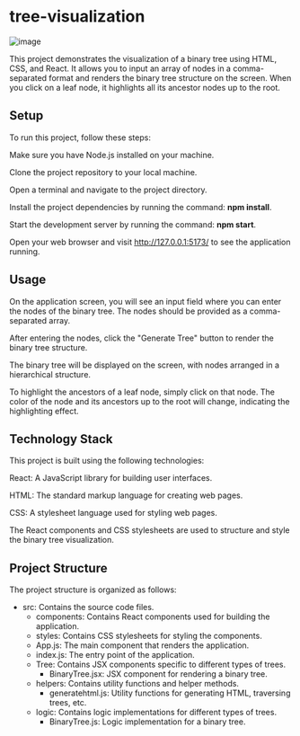 # tree-visualization

<!-- ![image](https://github.com/sskanishk/tree-visualization/assets/29313203/40108925-91d2-47a8-9d86-bbc8c7e44101) -->
![image](https://github.com/sskanishk/tree-visualization/assets/29313203/8fd18b0c-6b8b-4814-804b-3228e316e5e2)


This project demonstrates the visualization of a binary tree using HTML, CSS, and React. It allows you to input an array of nodes in a comma-separated format and renders the binary tree structure on the screen. When you click on a leaf node, it highlights all its ancestor nodes up to the root.

## Setup
To run this project, follow these steps:

Make sure you have Node.js installed on your machine.

Clone the project repository to your local machine.

Open a terminal and navigate to the project directory.

Install the project dependencies by running the command: **npm install**.

Start the development server by running the command: **npm start**.

Open your web browser and visit http://127.0.0.1:5173/ to see the application running.


## Usage

On the application screen, you will see an input field where you can enter the nodes of the binary tree. The nodes should be provided as a comma-separated array.

After entering the nodes, click the "Generate Tree" button to render the binary tree structure.

The binary tree will be displayed on the screen, with nodes arranged in a hierarchical structure.

To highlight the ancestors of a leaf node, simply click on that node. The color of the node and its ancestors up to the root will change, indicating the highlighting effect.


## Technology Stack
This project is built using the following technologies:

React: A JavaScript library for building user interfaces.

HTML: The standard markup language for creating web pages.

CSS: A stylesheet language used for styling web pages.

The React components and CSS stylesheets are used to structure and style the binary tree visualization.

## Project Structure
The project structure is organized as follows:

* src: Contains the source code files.
  * components: Contains React components used for building the application.
  * styles: Contains CSS stylesheets for styling the components.
  * App.js: The main component that renders the application.
  * index.js: The entry point of the application.
  * Tree: Contains JSX components specific to different types of trees.
    * BinaryTree.jsx: JSX component for rendering a binary tree.
  * helpers: Contains utility functions and helper methods.
    * generatehtml.js: Utility functions for generating HTML, traversing trees, etc.
  * logic: Contains logic implementations for different types of trees.
    * BinaryTree.js: Logic implementation for a binary tree.
